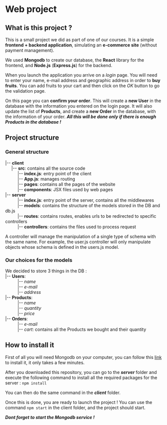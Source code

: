 # Web project

## What is this project ?
This is a small project we did as part of one of our courses. It is a simple **frontend + backend application**, simulating an **e-commerce site** (without payment management).

We used **Mongodb** to create our database, the **React** library for the frontend, and **Node.js** (**Express.js**) for the backend.

When you launch the application you arrive on a *login* page. You will need to enter your name, e-mail address and geographic address in order to **buy fruits**. You can add fruits to your cart and then click on the *OK* button to go the validation page. 

On this page you can **confirm your order**. This will create a **new User** in the database with the information you entered on the login page. It will also update the list of **Products**, and create a **new Order** in the database, with the information of your order. ***All this will be done only if there is enough Products in the database !***


## Project structure  

### General structure

|-- **client**   
&nbsp;&nbsp;&nbsp;&nbsp;&nbsp;|-- **src**: contains all the source code  
&nbsp;&nbsp;&nbsp;&nbsp;&nbsp;&nbsp;&nbsp;&nbsp;&nbsp;&nbsp;|-- **index.js**: entry point of the client  
&nbsp;&nbsp;&nbsp;&nbsp;&nbsp;&nbsp;&nbsp;&nbsp;&nbsp;&nbsp;|-- **App.js**: manages routing  
&nbsp;&nbsp;&nbsp;&nbsp;&nbsp;&nbsp;&nbsp;&nbsp;&nbsp;&nbsp;|-- **pages**: contains all the pages of the website  
&nbsp;&nbsp;&nbsp;&nbsp;&nbsp;&nbsp;&nbsp;&nbsp;&nbsp;&nbsp;|-- **components**: JSX files used by web pages  
|-- **server**  
&nbsp;&nbsp;&nbsp;&nbsp;&nbsp;&nbsp;&nbsp;&nbsp;&nbsp;&nbsp;|-- **index.js**: entry point of the server, contains all the middlewares  
&nbsp;&nbsp;&nbsp;&nbsp;&nbsp;&nbsp;&nbsp;&nbsp;&nbsp;&nbsp;|-- **models**: contains the structure of the models stored in the DB and db.js  
&nbsp;&nbsp;&nbsp;&nbsp;&nbsp;&nbsp;&nbsp;&nbsp;&nbsp;&nbsp;|-- **routes**: contains routes, enables urls to be redirected to specific controllers  
&nbsp;&nbsp;&nbsp;&nbsp;&nbsp;&nbsp;&nbsp;&nbsp;&nbsp;&nbsp;|-- **controllers**: contains the files used to process request  

A controller will manage the manipulation of a single type of schema with the same name. For example, the user.js controller will only manipulate objects whose schema is defined in the users.js model.  

### Our choices for the models
We decided to store 3 things in the DB :  
|-- **Users**:  
&nbsp;&nbsp;&nbsp;&nbsp;&nbsp;&nbsp;&nbsp;&nbsp;&nbsp;&nbsp;|-- *name*  
&nbsp;&nbsp;&nbsp;&nbsp;&nbsp;&nbsp;&nbsp;&nbsp;&nbsp;&nbsp;|-- *e-mail*  
&nbsp;&nbsp;&nbsp;&nbsp;&nbsp;&nbsp;&nbsp;&nbsp;&nbsp;&nbsp;|-- *address*  
|-- **Products**:  
&nbsp;&nbsp;&nbsp;&nbsp;&nbsp;&nbsp;&nbsp;&nbsp;&nbsp;&nbsp;|-- *name*  
&nbsp;&nbsp;&nbsp;&nbsp;&nbsp;&nbsp;&nbsp;&nbsp;&nbsp;&nbsp;|-- *quantity*  
&nbsp;&nbsp;&nbsp;&nbsp;&nbsp;&nbsp;&nbsp;&nbsp;&nbsp;&nbsp;|-- *price*  
|-- **Orders**:  
&nbsp;&nbsp;&nbsp;&nbsp;&nbsp;&nbsp;&nbsp;&nbsp;&nbsp;&nbsp;|-- *e-mail*  
&nbsp;&nbsp;&nbsp;&nbsp;&nbsp;&nbsp;&nbsp;&nbsp;&nbsp;&nbsp;|-- *cart*: contains all the Products we bought and their quantity

    


## How to install it
First of all you will need Mongodb on your computer, you can follow this [link](https://www.mongodb.com/docs/manual/tutorial/) to install it, it only takes a few minutes.

After you downloaded this repository, you can go to the ***server*** folder and execute the following command to install all the required packages for the server : 
`npm install`

You can then do the same command in the ***client*** folder.

Once this is done, you are ready to launch the project ! You can use the command `npm start` in the client folder, and the project should start. 

***Dont forget to start the Mongodb service !***

